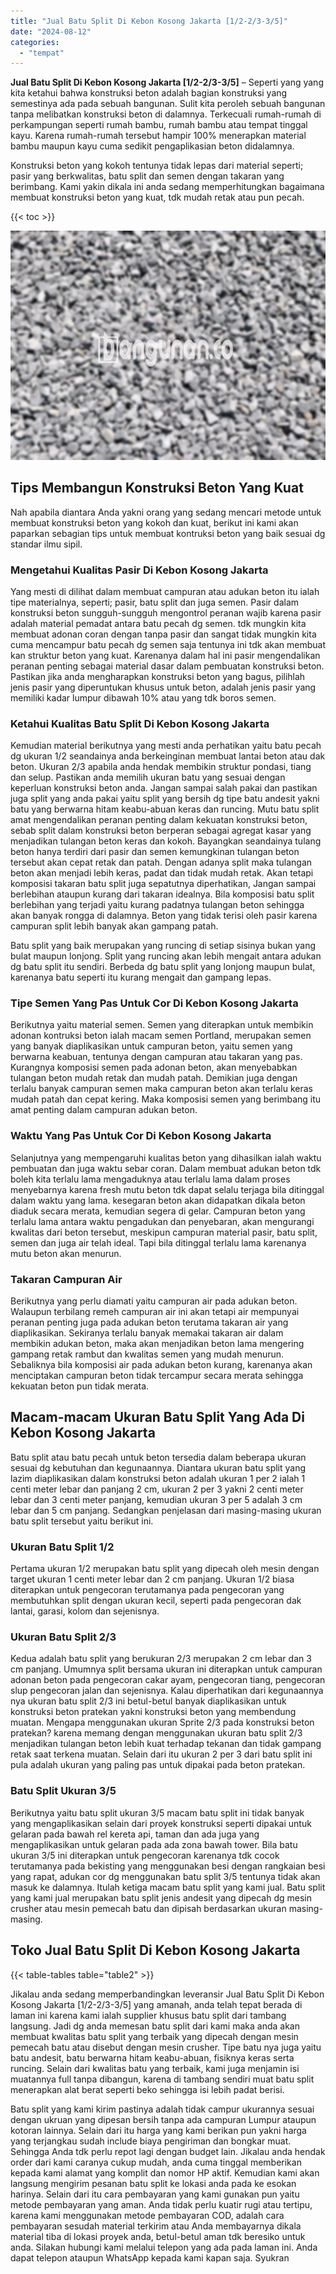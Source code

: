 ```yaml
---
title: "Jual Batu Split Di Kebon Kosong Jakarta [1/2-2/3-3/5]"
date: "2024-08-12"
categories: 
  - "tempat"
---
```


**Jual Batu Split Di Kebon Kosong Jakarta \[1/2-2/3-3/5\]** – Seperti yang yang kita ketahui bahwa konstruksi beton adalah bagian konstruksi yang semestinya ada pada sebuah bangunan. Sulit kita peroleh sebuah bangunan tanpa melibatkan konstruksi beton di dalamnya. Terkecuali rumah-rumah di perkampungan seperti rumah bambu, rumah bambu atau tempat tinggal kayu. Karena rumah-rumah tersebut hampir 100% menerapkan material bambu maupun kayu cuma sedikit pengaplikasian beton didalamnya.

Konstruksi beton yang kokoh tentunya tidak lepas dari material seperti; pasir yang berkwalitas, batu split dan semen dengan takaran yang berimbang. Kami yakin dikala ini anda sedang memperhitungkan bagaimana membuat konstruksi beton yang kuat, tdk mudah retak atau pun pecah.

{{< toc >}}

![Jual Batu Split Di Kebon Kosong Jakarta [1/2-2/3-3/5]](/images/jual-batu-split-39.png)

## Tips Membangun Konstruksi Beton Yang Kuat

Nah apabila diantara Anda yakni orang yang sedang mencari metode untuk membuat konstruksi beton yang kokoh dan kuat, berikut ini kami akan paparkan sebagian tips untuk membuat kontruksi beton yang baik sesuai dg standar ilmu sipil.

### Mengetahui Kualitas Pasir Di Kebon Kosong Jakarta

Yang mesti di dilihat dalam membuat campuran atau adukan beton itu ialah tipe materialnya, seperti; pasir, batu split dan juga semen. Pasir dalam konstruksi beton sungguh-sungguh mengontrol peranan wajib karena pasir adalah material pemadat antara batu pecah dg semen. tdk mungkin kita membuat adonan coran dengan tanpa pasir dan sangat tidak mungkin kita cuma mencampur batu pecah dg semen saja tentunya ini tdk akan membuat kan struktur beton yang kuat. Karenanya dalam hal ini pasir mengendalikan peranan penting sebagai material dasar dalam pembuatan konstruksi beton. Pastikan jika anda mengharapkan konstruksi beton yang bagus, pilihlah jenis pasir yang diperuntukan khusus untuk beton, adalah jenis pasir yang memiliki kadar lumpur dibawah 10% atau yang tdk boros semen.

### Ketahui Kualitas Batu Split Di Kebon Kosong Jakarta

Kemudian material berikutnya yang mesti anda perhatikan yaitu batu pecah dg ukuran 1/2 seandainya anda berkeinginan membuat lantai beton atau dak beton. Ukuran 2/3 apabila anda hendak membikin struktur pondasi, tiang dan selup. Pastikan anda memilih ukuran batu yang sesuai dengan keperluan konstruksi beton anda. Jangan sampai salah pakai dan pastikan juga split yang anda pakai yaitu split yang bersih dg tipe batu andesit yakni batu yang berwarna hitam keabu-abuan keras dan runcing. Mutu batu split amat mengendalikan peranan penting dalam kekuatan konstruksi beton, sebab split dalam konstruksi beton berperan sebagai agregat kasar yang menjadikan tulangan beton keras dan kokoh. Bayangkan seandainya tulang beton hanya terdiri dari pasir dan semen kemungkinan tulangan beton tersebut akan cepat retak dan patah. Dengan adanya split maka tulangan beton akan menjadi lebih keras, padat dan tidak mudah retak. Akan tetapi komposisi takaran batu split juga sepatutnya diperhatikan, Jangan sampai berlebihan ataupun kurang dari takaran idealnya. Bila komposisi batu split berlebihan yang terjadi yaitu kurang padatnya tulangan beton sehingga akan banyak rongga di dalamnya. Beton yang tidak terisi oleh pasir karena campuran split lebih banyak akan gampang patah.

Batu split yang baik merupakan yang runcing di setiap sisinya bukan yang bulat maupun lonjong. Split yang runcing akan lebih mengait antara adukan dg batu split itu sendiri. Berbeda dg batu split yang lonjong maupun bulat, karenanya batu seperti itu kurang mengait dan gampang lepas.

### Tipe Semen Yang Pas Untuk Cor Di Kebon Kosong Jakarta

Berikutnya yaitu material semen. Semen yang diterapkan untuk membikin adonan kontruksi beton ialah macam semen Portland, merupakan semen yang banyak diaplikasikan untuk campuran beton, yaitu semen yang berwarna keabuan, tentunya dengan campuran atau takaran yang pas. Kurangnya komposisi semen pada adonan beton, akan menyebabkan tulangan beton mudah retak dan mudah patah. Demikian juga dengan terlalu banyak campuran semen maka campuran beton akan terlalu keras mudah patah dan cepat kering. Maka komposisi semen yang berimbang itu amat penting dalam campuran adukan beton.

### Waktu Yang Pas Untuk Cor Di Kebon Kosong Jakarta

Selanjutnya yang mempengaruhi kualitas beton yang dihasilkan ialah waktu pembuatan dan juga waktu sebar coran. Dalam membuat adukan beton tdk boleh kita terlalu lama mengaduknya atau terlalu lama dalam proses menyebarnya karena fresh mutu beton tdk dapat selalu terjaga bila ditinggal dalam waktu yang lama. kesegaran beton akan didapatkan dikala beton diaduk secara merata, kemudian segera di gelar. Campuran beton yang terlalu lama antara waktu pengadukan dan penyebaran, akan mengurangi kwalitas dari beton tersebut, meskipun campuran material pasir, batu split, semen dan juga air telah ideal. Tapi bila ditinggal terlalu lama karenanya mutu beton akan menurun.

### Takaran Campuran Air

Berikutnya yang perlu diamati yaitu campuran air pada adukan beton. Walaupun terbilang remeh campuran air ini akan tetapi air mempunyai peranan penting juga pada adukan beton terutama takaran air yang diaplikasikan. Sekiranya terlalu banyak memakai takaran air dalam membikin adukan beton, maka akan menjadikan beton lama mengering gampang retak rambut dan kwalitas semen yang mudah menurun. Sebaliknya bila komposisi air pada adukan beton kurang, karenanya akan menciptakan campuran beton tidak tercampur secara merata sehingga kekuatan beton pun tidak merata.

## Macam-macam Ukuran Batu Split Yang Ada Di Kebon Kosong Jakarta

Batu split atau batu pecah untuk beton tersedia dalam beberapa ukuran sesuai dg kebutuhan dan kegunaannya. Diantara ukuran batu split yang lazim diaplikasikan dalam konstruksi beton adalah ukuran 1 per 2 ialah 1 centi meter lebar dan panjang 2 cm, ukuran 2 per 3 yakni 2 centi meter lebar dan 3 centi meter panjang, kemudian ukuran 3 per 5 adalah 3 cm lebar dan 5 cm panjang. Sedangkan penjelasan dari masing-masing ukuran batu split tersebut yaitu berikut ini.

### Ukuran Batu Split 1/2

Pertama ukuran 1/2 merupakan batu split yang dipecah oleh mesin dengan target ukuran 1 centi meter lebar dan 2 cm panjang. Ukuran 1/2 biasa diterapkan untuk pengecoran terutamanya pada pengecoran yang membutuhkan split dengan ukuran kecil, seperti pada pengecoran dak lantai, garasi, kolom dan sejenisnya.

### Ukuran Batu Split 2/3

Kedua adalah batu split yang berukuran 2/3 merupakan 2 cm lebar dan 3 cm panjang. Umumnya split bersama ukuran ini diterapkan untuk campuran adonan beton pada pengecoran cakar ayam, pengecoran tiang, pengecoran slup pengecoran jalan dan sejenisnya. Kalau diperhatikan dari kegunaannya nya ukuran batu split 2/3 ini betul-betul banyak diaplikasikan untuk konstruksi beton pratekan yakni konstruksi beton yang membendung muatan. Mengapa menggunakan ukuran Sprite 2/3 pada konstruksi beton pratekan? karena memang dengan menggunakan ukuran batu split 2/3 menjadikan tulangan beton lebih kuat terhadap tekanan dan tidak gampang retak saat terkena muatan. Selain dari itu ukuran 2 per 3 dari batu split ini pula adalah ukuran yang paling pas untuk dipakai pada beton pratekan.

### Batu Split Ukuran 3/5

Berikutnya yaitu batu split ukuran 3/5 macam batu split ini tidak banyak yang mengaplikasikan selain dari proyek konstruksi seperti dipakai untuk gelaran pada bawah rel kereta api, taman dan ada juga yang mengaplikasikan untuk gelaran pada ada zona bawah tower. Bila batu ukuran 3/5 ini diterapkan untuk pengecoran karenanya tdk cocok terutamanya pada bekisting yang menggunakan besi dengan rangkaian besi yang rapat, adukan cor dg menggunakan batu split 3/5 tentunya tidak akan masuk ke dalamnya. Itulah ketiga macam batu split yang kami jual. Batu split yang kami jual merupakan batu split jenis andesit yang dipecah dg mesin crusher atau mesin pemecah batu dan dipisah berdasarkan ukuran masing-masing.

## Toko Jual Batu Split Di Kebon Kosong Jakarta

{{< table-tables table="table2" >}}

Jikalau anda sedang memperbandingkan leveransir Jual Batu Split Di Kebon Kosong Jakarta \[1/2-2/3-3/5\] yang amanah, anda telah tepat berada di laman ini karena kami ialah supplier khusus batu split dari tambang langsung. Jadi dg anda memesan batu split dari kami maka anda akan membuat kwalitas batu split yang terbaik yang dipecah dengan mesin pemecah batu atau disebut dengan mesin crusher. Tipe batu nya juga yaitu batu andesit, batu berwarna hitam keabu-abuan, fisiknya keras serta runcing. Selain dari kwalitas batu yang terbaik, kami juga menjamin isi muatannya full tanpa dibangun, karena di tambang sendiri muat batu split menerapkan alat berat seperti beko sehingga isi lebih padat berisi.

Batu split yang kami kirim pastinya adalah tidak campur ukurannya sesuai dengan ukruan yang dipesan bersih tanpa ada campuran Lumpur ataupun kotoran lainnya. Selain dari itu harga yang kami berikan pun yakni harga yang terjangkau sudah include biaya pengiriman dan bongkar muat. Sehingga Anda tdk perlu repot lagi dengan budget lain. Jikalau anda hendak order dari kami caranya cukup mudah, anda cuma tinggal memberikan kepada kami alamat yang komplit dan nomor HP aktif. Kemudian kami akan langsung mengirim pesanan batu split ke lokasi anda pada ke esokan harinya. Selain dari itu cara pembayaran yang kami gunakan pun yaitu metode pembayaran yang aman. Anda tidak perlu kuatir rugi atau tertipu, karena kami menggunakan metode pembayaran COD, adalah cara pembayaran sesudah material terkirim atau Anda membayarnya dikala material tiba di lokasi proyek anda, betul-betul aman tdk beresiko untuk anda. Silakan hubungi kami melalui telepon yang ada pada laman ini. Anda dapat telepon ataupun WhatsApp kepada kami kapan saja. Syukran
